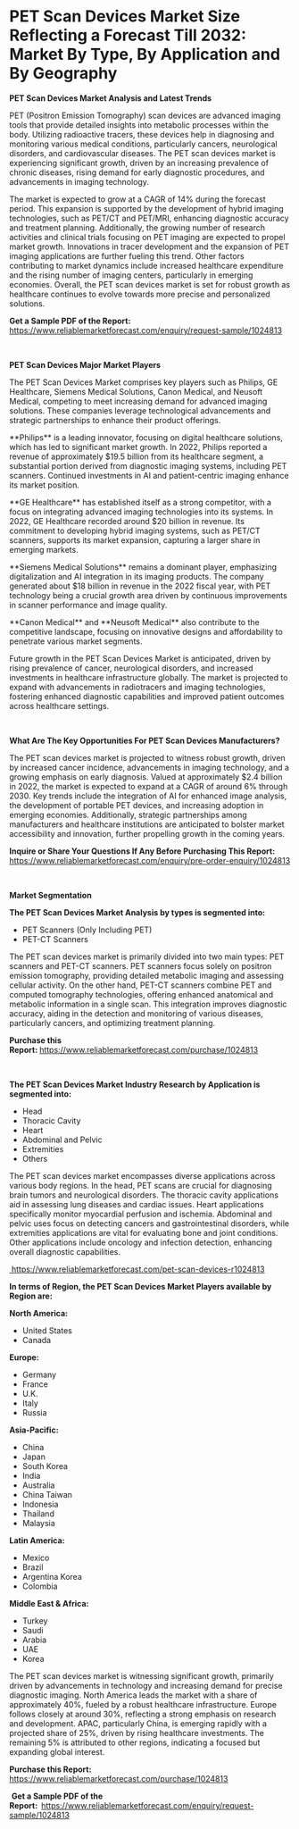 <p><h1>PET Scan Devices Market Size Reflecting a Forecast Till 2032: Market By Type, By Application and By Geography</h1></p><p><strong>PET Scan Devices Market Analysis and Latest Trends</strong></p>
<p><p>PET (Positron Emission Tomography) scan devices are advanced imaging tools that provide detailed insights into metabolic processes within the body. Utilizing radioactive tracers, these devices help in diagnosing and monitoring various medical conditions, particularly cancers, neurological disorders, and cardiovascular diseases. The PET scan devices market is experiencing significant growth, driven by an increasing prevalence of chronic diseases, rising demand for early diagnostic procedures, and advancements in imaging technology.</p><p>The market is expected to grow at a CAGR of 14% during the forecast period. This expansion is supported by the development of hybrid imaging technologies, such as PET/CT and PET/MRI, enhancing diagnostic accuracy and treatment planning. Additionally, the growing number of research activities and clinical trials focusing on PET imaging are expected to propel market growth. Innovations in tracer development and the expansion of PET imaging applications are further fueling this trend. Other factors contributing to market dynamics include increased healthcare expenditure and the rising number of imaging centers, particularly in emerging economies. Overall, the PET scan devices market is set for robust growth as healthcare continues to evolve towards more precise and personalized solutions.</p></p>
<p><strong>Get a Sample PDF of the Report:&nbsp;</strong> <a href="https://www.reliablemarketforecast.com/enquiry/request-sample/1024813?utm_campaign=3580&utm_medium=2&utm_source=Github&utm_content=ia&utm_term=18042025&utm_id=pet-scan-devices">https://www.reliablemarketforecast.com/enquiry/request-sample/1024813</a></p>
<p>&nbsp;</p>
<p><strong>PET Scan Devices Major Market Players</strong></p>
<p><p>The PET Scan Devices Market comprises key players such as Philips, GE Healthcare, Siemens Medical Solutions, Canon Medical, and Neusoft Medical, competing to meet increasing demand for advanced imaging solutions. These companies leverage technological advancements and strategic partnerships to enhance their product offerings.</p><p>**Philips** is a leading innovator, focusing on digital healthcare solutions, which has led to significant market growth. In 2022, Philips reported a revenue of approximately $19.5 billion from its healthcare segment, a substantial portion derived from diagnostic imaging systems, including PET scanners. Continued investments in AI and patient-centric imaging enhance its market position.</p><p>**GE Healthcare** has established itself as a strong competitor, with a focus on integrating advanced imaging technologies into its systems. In 2022, GE Healthcare recorded around $20 billion in revenue. Its commitment to developing hybrid imaging systems, such as PET/CT scanners, supports its market expansion, capturing a larger share in emerging markets.</p><p>**Siemens Medical Solutions** remains a dominant player, emphasizing digitalization and AI integration in its imaging products. The company generated about $18 billion in revenue in the 2022 fiscal year, with PET technology being a crucial growth area driven by continuous improvements in scanner performance and image quality.</p><p>**Canon Medical** and **Neusoft Medical** also contribute to the competitive landscape, focusing on innovative designs and affordability to penetrate various market segments.</p><p>Future growth in the PET Scan Devices Market is anticipated, driven by rising prevalence of cancer, neurological disorders, and increased investments in healthcare infrastructure globally. The market is projected to expand with advancements in radiotracers and imaging technologies, fostering enhanced diagnostic capabilities and improved patient outcomes across healthcare settings.</p></p>
<p>&nbsp;</p>
<p><strong>What Are The Key Opportunities For PET Scan Devices Manufacturers?</strong></p>
<p><p>The PET scan devices market is projected to witness robust growth, driven by increased cancer incidence, advancements in imaging technology, and a growing emphasis on early diagnosis. Valued at approximately $2.4 billion in 2022, the market is expected to expand at a CAGR of around 6% through 2030. Key trends include the integration of AI for enhanced image analysis, the development of portable PET devices, and increasing adoption in emerging economies. Additionally, strategic partnerships among manufacturers and healthcare institutions are anticipated to bolster market accessibility and innovation, further propelling growth in the coming years.</p></p>
<p><strong>Inquire or Share Your Questions If Any Before Purchasing This Report:</strong> <a href="https://www.reliablemarketforecast.com/enquiry/pre-order-enquiry/1024813?utm_campaign=3580&utm_medium=2&utm_source=Github&utm_content=ia&utm_term=18042025&utm_id=pet-scan-devices">https://www.reliablemarketforecast.com/enquiry/pre-order-enquiry/1024813</a></p>
<p>&nbsp;</p>
<p><strong>Market Segmentation</strong></p>
<p><strong>The PET Scan Devices Market Analysis by types is segmented into:</strong></p>
<p><ul><li>PET Scanners (Only Including PET)</li><li>PET-CT Scanners</li></ul></p>
<p><p>The PET scan devices market is primarily divided into two main types: PET scanners and PET-CT scanners. PET scanners focus solely on positron emission tomography, providing detailed metabolic imaging and assessing cellular activity. On the other hand, PET-CT scanners combine PET and computed tomography technologies, offering enhanced anatomical and metabolic information in a single scan. This integration improves diagnostic accuracy, aiding in the detection and monitoring of various diseases, particularly cancers, and optimizing treatment planning.</p></p>
<p><strong>Purchase this Report:&nbsp;</strong><a href="https://www.reliablemarketforecast.com/purchase/1024813?utm_campaign=3580&utm_medium=2&utm_source=Github&utm_content=ia&utm_term=18042025&utm_id=pet-scan-devices">https://www.reliablemarketforecast.com/purchase/1024813</a></p>
<p>&nbsp;</p>
<p><strong>The PET Scan Devices Market Industry Research by Application is segmented into:</strong></p>
<p><ul><li>Head</li><li>Thoracic Cavity</li><li>Heart</li><li>Abdominal and Pelvic</li><li>Extremities</li><li>Others</li></ul></p>
<p><p>The PET scan devices market encompasses diverse applications across various body regions. In the head, PET scans are crucial for diagnosing brain tumors and neurological disorders. The thoracic cavity applications aid in assessing lung diseases and cardiac issues. Heart applications specifically monitor myocardial perfusion and ischemia. Abdominal and pelvic uses focus on detecting cancers and gastrointestinal disorders, while extremities applications are vital for evaluating bone and joint conditions. Other applications include oncology and infection detection, enhancing overall diagnostic capabilities.</p></p>
<p><a href="https://www.reliablemarketforecast.com/pet-scan-devices-r1024813?utm_campaign=3580&utm_medium=2&utm_source=Github&utm_content=ia&utm_term=18042025&utm_id=pet-scan-devices">&nbsp;https://www.reliablemarketforecast.com/pet-scan-devices-r1024813</a></p>
<p><strong>In terms of Region, the PET Scan Devices Market Players available by Region are:</strong></p>
<p>
    <p> <strong> North America: </strong>
        <ul>
            <li>United States</li>
            <li>Canada</li>
        </ul>
        </p> 
    <p> <strong> Europe: </strong>
        <ul>
            <li>Germany</li>
            <li>France</li>
            <li>U.K.</li>
            <li>Italy</li>
            <li>Russia</li>
        </ul>
        </p> 
    <p> <strong> Asia-Pacific: </strong>
        <ul>
            <li>China</li>
            <li>Japan</li>
            <li>South Korea</li>
            <li>India</li>
            <li>Australia</li>
            <li>China Taiwan</li>
            <li>Indonesia</li>
            <li>Thailand</li>
            <li>Malaysia</li>
        </ul>
        </p> 
    <p> <strong> Latin America: </strong>
        <ul>
            <li>Mexico</li>
            <li>Brazil</li>
            <li>Argentina Korea</li>
            <li>Colombia</li>
        </ul>
        </p> 
    <p> <strong> Middle East & Africa: </strong>
        <ul>
            <li>Turkey</li>
            <li>Saudi</li>
            <li>Arabia</li>
            <li>UAE</li>
            <li>Korea</li>
        </ul>
    </p>
    </p>
<p><p>The PET scan devices market is witnessing significant growth, primarily driven by advancements in technology and increasing demand for precise diagnostic imaging. North America leads the market with a share of approximately 40%, fueled by a robust healthcare infrastructure. Europe follows closely at around 30%, reflecting a strong emphasis on research and development. APAC, particularly China, is emerging rapidly with a projected share of 25%, driven by rising healthcare investments. The remaining 5% is attributed to other regions, indicating a focused but expanding global interest.</p></p>
<p><strong>Purchase this Report: </strong><a href="https://www.reliablemarketforecast.com/purchase/1024813?utm_campaign=3580&utm_medium=2&utm_source=Github&utm_content=ia&utm_term=18042025&utm_id=pet-scan-devices">https://www.reliablemarketforecast.com/purchase/1024813</a></p>
<p>&nbsp;<strong>Get a Sample PDF of the Report:&nbsp;&nbsp;</strong><a href="https://www.reliablemarketforecast.com/enquiry/request-sample/1024813?utm_campaign=3580&utm_medium=2&utm_source=Github&utm_content=ia&utm_term=18042025&utm_id=pet-scan-devices">https://www.reliablemarketforecast.com/enquiry/request-sample/1024813</a></p>
<p><strong></strong></p>
<p><p></p><p></p><p></p></p>